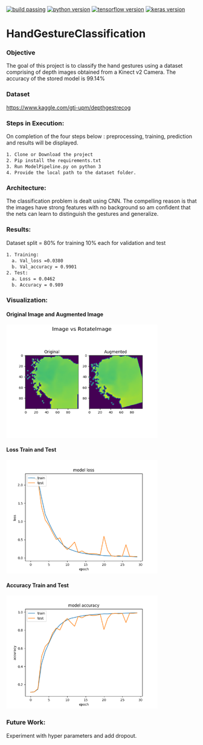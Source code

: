 [![build passing](https://travis-ci.org/ukubuka/ukubuka-core.svg?branch=master	)](https://github.com/AswinVasudevan21/HandGestureClassification/blob/master/README.md)
[![python version](	https://img.shields.io/badge/Python-3.6-blue.svg)](https://github.com/AswinVasudevan21/HandGestureClassification/blob/master/README.md)
[![tensorflow version](	https://img.shields.io/badge/Tensorflow-1.2-yellow.svg)](https://github.com/AswinVasudevan21/HandGestureClassification/blob/master/README.md)
[![keras version](	https://img.shields.io/badge/Keras-2.6-green.svg)](https://github.com/AswinVasudevan21/HandGestureClassification/blob/master/README.md)




# HandGestureClassification
### Objective 
The goal of this project is to classify the hand gestures using a dataset comprising of depth images obtained from a Kinect v2 Camera. The accuracy of the stored model is 99.14%

### Dataset
https://www.kaggle.com/gti-upm/depthgestrecog

### Steps in Execution:
On completion of the four steps below : preprocessing, training, prediction
and results will be displayed.
  
    1. Clone or Download the project
    2. Pip install the requirements.txt
    3. Run ModelPipeline.py on python 3
    4. Provide the local path to the dataset folder. 

### Architecture:
The classification problem is dealt using CNN. The compelling reason is
that the images have strong features with no background so am confident
that the nets can learn to distinguish the gestures and generalize. 

### Results:
Dataset split = 80% for training 10% each for validation and test
    
    1. Training:
      a. Val_loss =0.0380
      b. Val_accuracy = 0.9901
    2. Test:
      a. Loss = 0.0462
      b. Accuracy = 0.989

### Visualization:

#### Original Image and Augmented Image
<img height="300px" src="https://github.com/AswinVasudevan21/HandGestureClassification/blob/master/graphs/augmented.png">

#### Loss Train and Test
<img height="300px" src="https://github.com/AswinVasudevan21/HandGestureClassification/blob/master/graphs/loss.png">

#### Accuracy Train and Test
<img height="300px" src="https://github.com/AswinVasudevan21/HandGestureClassification/blob/master/graphs/accuracy.png">

### Future Work:
Experiment with hyper parameters and add dropout. 
